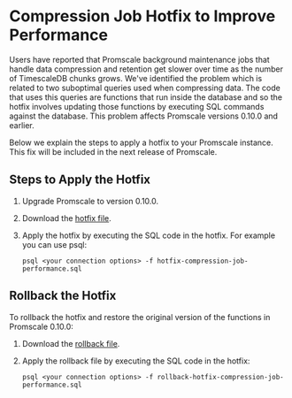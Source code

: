 # Compression Job Hotfix to Improve Performance

Users have reported that Promscale background maintenance jobs that handle data
compression and retention get slower over time as the number of TimescaleDB
chunks grows. We've identified the problem which is related to two suboptimal
queries used when compressing data. The code that uses this queries are
functions that run inside the database and so the hotfix involves updating
those functions by executing SQL commands against the database. This problem
affects Promscale versions 0.10.0 and earlier.

Below we explain the steps to apply a hotfix to your Promscale instance. This
fix will be included in the next release of Promscale.

## Steps to Apply the Hotfix

1. Upgrade Promscale to version 0.10.0.
2. Download the [hotfix file](scripts/hotfix-compression-job-performance.sql).
3. Apply the hotfix by executing the SQL code in the hotfix. For example you can
   use psql:

   `psql <your connection options> -f hotfix-compression-job-performance.sql`

## Rollback the Hotfix

To rollback the hotfix and restore the original version of the functions in
Promscale 0.10.0:

1. Download the [rollback file](scripts/rollback-hotfix-compression-job-performance.sql).
2. Apply the rollback file by executing the SQL code in the hotfix:

   `psql <your connection options> -f rollback-hotfix-compression-job-performance.sql`
